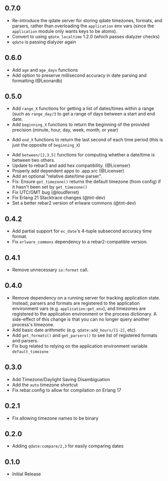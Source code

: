 ## 0.7.0

* Re-introduce the qdate server for storing qdate timezones, formats, and parsers,
  rather than overloading the `application` env vars (since the `application`
  module only wants keys to be atoms).
* Convert to using `qdate_localtime` 1.2.0 (which passes dialyzer checks)
* `qdate` is passing dialyzer again

## 0.6.0

* Add `age` and `age_days` functions
* Add option to preserve millisecond accuracy in date parsing and formatting (@Leonardb)


## 0.5.0

* Add `range_X` functions for getting a list of dates/times within a range
  (such as `range_day/3` to get a range of days between a start and end date.
* Add `beginning_X` functions to return the beginning of the provided precision
  (minute, hour, day, week, month, or year)
+ Add `end_X` functions to return the last second of each time period (this is
  just the opposite of `beginning_X`)
* Add `between/[2,3,5]` functions for computing whether a date/time is between
  two others.
* Update to rebar3 and add hex compatibility. (@Licenser)
* Properly add dependent apps to .app.src (@Licenser)
* Add an optional "relative date/time parser".
* Fix: Ensure `get_timezone()` returns the default timezone (from config) if it
  hasn't been set by `get_timezone()`
* Fix UTC/GMT bug (@loudferret)
* Fix Erlang 21 Stacktrace changes (@tnt-dev)
* Set a better rebar2 version of erlware commons (@tnt-dev)

## 0.4.2

* Add partial support for `ec_date`'s 4-tuple subsecond accuracy time format.
* Fix `erlware_commons` dependency to a rebar2-compatible version.

## 0.4.1

* Remove unnecessary `io:format` call.

## 0.4.0

* Remove dependency on a running server for tracking application state.
  Instead, parsers and formats are registered to the application environment
  vars (e.g. `application:get_env`), and timezones are registered to the
  application environment or the process dictionary. A side-effect of this
  change is that you can no longer query another process's timezone. 
* Add basic date arithmetic (e.g. `qdate:add_hours/[1-2]`, etc).
* Add `get_formats()` and `get_parsers()` to see list of registered formats and
  parsers.
* Fix bug related to relying on the application environment variable
  `default_timezone`

## 0.3.0

* Add Timezone/Daylight Saving Disambiguation
* Add the `auto` timezone shortcut
* Fix rebar.config to allow for compilation on Erlang 17

## 0.2.1

* Fix allowing timezone names to be binary

## 0.2.0

* Adding `qdate:compare/2,3` for easily comparing dates

## 0.1.0

* Initial Release
